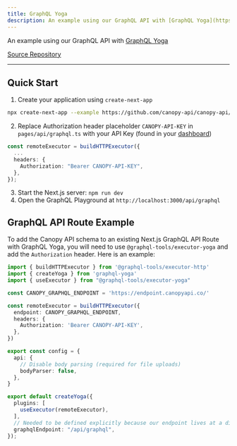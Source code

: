 ```yaml
---
title: GraphQL Yoga
description: An example using our GraphQL API with [GraphQL Yoga](https://the-guild.dev/graphql/yoga-server)
---
```


An example using our GraphQL API with [GraphQL Yoga](https://the-guild.dev/graphql/yoga-server)

[Source Repository](https://github.com/canopy-api/canopy-api/tree/main/docs/examples/next-with-graphql-yoga)

---

## Quick Start

1. Create your application using `create-next-app`

```bash
npx create-next-app --example https://github.com/canopy-api/canopy-api/tree/main/docs/examples/next-with-graphql-yoga your-application-name
```

2. Replace Authorization header placeholder `CANOPY-API-KEY` in `pages/api/graphql.ts` with your API Key (found in your [dashboard](https://www.canopyapi.co/dashboard))

```typescript
const remoteExecutor = buildHTTPExecutor({
  ...
  headers: {
    Authorization: "Bearer CANOPY-API-KEY",
  },
});
```

3. Start the Next.js server: `npm run dev`
4. Open the GraphQL Playground at `http://localhost:3000/api/graphql`

## GraphQL API Route Example

To add the Canopy API schema to an existing Next.js GraphQL API Route with GraphQL Yoga, you will need to use `@graphql-tools/executor-yoga` and add the `Authorization` header. Here is an example:

```typescript
import { buildHTTPExecutor } from '@graphql-tools/executor-http'
import { createYoga } from 'graphql-yoga'
import { useExecutor } from "@graphql-tools/executor-yoga"

const CANOPY_GRAPHQL_ENDPOINT = 'https://endpoint.canopyapi.co/'

const remoteExecutor = buildHTTPExecutor({
  endpoint: CANOPY_GRAPHQL_ENDPOINT,
  headers: {
    Authorization: 'Bearer CANOPY-API-KEY',
  },
})

export const config = {
  api: {
    // Disable body parsing (required for file uploads)
    bodyParser: false,
  },
}

export default createYoga({
  plugins: [
    useExecutor(remoteExecutor),
  ],
  // Needed to be defined explicitly because our endpoint lives at a different path other than `/graphql`
  graphqlEndpoint: "/api/graphql",
});
```

